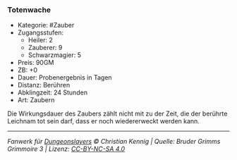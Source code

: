 ### Totenwache

- Kategorie: #Zauber
- Zugangsstufen:
  - Heiler: 2
  - Zauberer: 9
  - Schwarzmagier: 5
- Preis: 90GM
- ZB: +0
- Dauer: Probenergebnis in Tagen
- Distanz: Berühren
- Abklingzeit: 24 Stunden
- Art: Zaubern



Die Wirkungsdauer des Zaubers zählt nicht mit zu der Zeit, die der berührte Leichnam tot sein darf, dass er noch wiedererweckt werden kann.

---

_Fanwerk für [Dungeonslayers](https://www.dungeonslayers.net/) © Christian Kennig | Quelle: Bruder Grimms Grimmoire 3 | Lizenz: [CC-BY-NC-SA 4.0](https://creativecommons.org/licenses/by-nc-sa/4.0/deed.de)_
